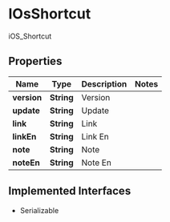 

# IOsShortcut

iOS_Shortcut
## Properties

Name | Type | Description | Notes
------------ | ------------- | ------------- | -------------
**version** | **String** | Version | 
**update** | **String** | Update | 
**link** | **String** | Link | 
**linkEn** | **String** | Link En | 
**note** | **String** | Note | 
**noteEn** | **String** | Note En | 


## Implemented Interfaces

* Serializable


